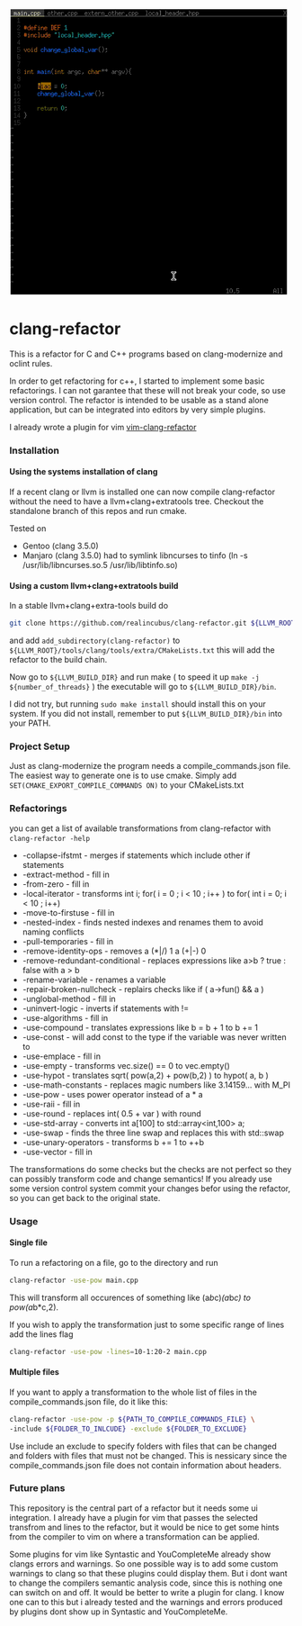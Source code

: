 ![screen cast of a vi session using clang-refactor](screencast.gif)

clang-refactor 
==============

This is a refactor for C and C++ programs based on clang-modernize and oclint rules.

In order to get refactoring for c++, I started to implement some basic refactorings.
I can not garantee that these will not break your code, so use version control.
The refactor is intended to be usable as a stand alone application,
but can be integrated into editors by very simple plugins. 

I already wrote a plugin for vim
[vim-clang-refactor](https://github.com/realincubus/vim-clang-refactor)

### Installation

#### Using the systems installation of clang
If a recent clang or llvm is installed one can now compile clang-refactor without the need to have a llvm+clang+extratools tree.
Checkout the standalone branch of this repos and run cmake.

Tested on 
  - Gentoo (clang 3.5.0)
  - Manjaro (clang 3.5.0) had to symlink libncurses to tinfo (ln -s /usr/lib/libncurses.so.5 /usr/lib/libtinfo.so)

#### Using a custom llvm+clang+extratools build

In a stable llvm+clang+extra-tools build do
```sh
git clone https://github.com/realincubus/clang-refactor.git ${LLVM_ROOT}/tools/clang/tools/extra/clang-refactor
``` 
and add `add_subdirectory(clang-refactor)` to `${LLVM_ROOT}/tools/clang/tools/extra/CMakeLists.txt`
this will add the refactor to the build chain.

Now go to `${LLVM_BUILD_DIR}` and run make ( to speed it up `make -j ${number_of_threads}` )
the executable will go to `${LLVM_BUILD_DIR}/bin`.

I did not try, but running `sudo make install` should install this on your system.
If you did not install, remember to put `${LLVM_BUILD_DIR}/bin` into your PATH.

### Project Setup

Just as clang-modernize the program needs a compile_commands.json file.
The easiest way to generate one is to use cmake.
Simply add `SET(CMAKE_EXPORT_COMPILE_COMMANDS ON)` to your CMakeLists.txt

### Refactorings

you can get a list of available transformations from clang-refactor with `clang-refactor -help`

-  -collapse-ifstmt              - merges if statements which include other if statements
-  -extract-method               - fill in
-  -from-zero                    - fill in
-  -local-iterator               - transforms int i; for( i = 0 ; i < 10 ; i++ ) to for( int i = 0; i < 10 ; i++) 
-  -move-to-firstuse             - fill in
-  -nested-index                 - finds nested indexes and renames them to avoid naming conflicts
-  -pull-temporaries             - fill in
-  -remove-identity-ops          - removes a (*|/) 1 a (+|-) 0
-  -remove-redundant-conditional - replaces expressions like a>b ? true : false with a > b 
-  -rename-variable              - renames a variable 
-  -repair-broken-nullcheck      - replairs checks like if ( a->fun() && a ) 
-  -unglobal-method              - fill in
-  -uninvert-logic               - inverts if statements with != 
-  -use-algorithms               - fill in
-  -use-compound                 - translates expressions like b = b + 1 to b += 1 
-  -use-const                    - will add const to the type if the variable was never written to
-  -use-emplace                  - fill in
-  -use-empty                    - transforms vec.size() == 0 to vec.empty()
-  -use-hypot                    - translates sqrt( pow(a,2) + pow(b,2) ) to hypot( a, b ) 
-  -use-math-constants           - replaces magic numbers like 3.14159... with M_PI 
-  -use-pow                      - uses power operator instead of a * a
-  -use-raii                     - fill in
-  -use-round                    - replaces int( 0.5 + var ) with round
-  -use-std-array                - converts int a[100] to std::array<int,100> a;
-  -use-swap                     - finds the three line swap and replaces this with std::swap
-  -use-unary-operators          - transforms b += 1 to ++b
-  -use-vector                   - fill in

The transformations do some checks but the checks are not perfect so 
they can possibly transform code and change semantics! 
If you already use some version control system commit your changes befor using the refactor,
so you can get back to the original state.


### Usage

#### Single file
To run a refactoring on a file, go to the directory and run 
```sh
clang-refactor -use-pow main.cpp
```
This will transform all occurences of something like (a*b*c)*(a*b*c) to pow(a*b*c,2).

If you wish to apply the transformation just to some specific range of lines add the lines flag

```sh
clang-refactor -use-pow -lines=10-1:20-2 main.cpp
```

#### Multiple files

If you want to apply a transformation to the whole list of files in the compile_commands.json file,
do it like this:

```sh
clang-refactor -use-pow -p ${PATH_TO_COMPILE_COMMANDS_FILE} \
-include ${FOLDER_TO_INLCUDE} -exclude ${FOLDER_TO_EXCLUDE} 
```

Use include an exclude to specify folders with files that can be changed 
and folders with files that must not be changed. This is nessicary since the compile_commands.json file
does not contain information about headers.

### Future plans

This repository is the central part of a refactor but it needs some ui integration. 
I already have a plugin for vim that passes the selected transfrom and lines to the refactor,
but it would be nice to get some hints from the compiler to vim on where a transformation can be applied.

Some plugins for vim like Syntastic and YouCompleteMe already show clangs errors and warnings.
So one possible way is to add some custom warnings to clang so that these plugins could display them.
But i dont want to change the compilers semantic analysis code, since this is nothing one can switch on and off.
It would be better to write a plugin for clang.
I know one can to this but i already tested and the warnings and errors produced by plugins dont show up in 
Syntastic and YouCompleteMe.



















